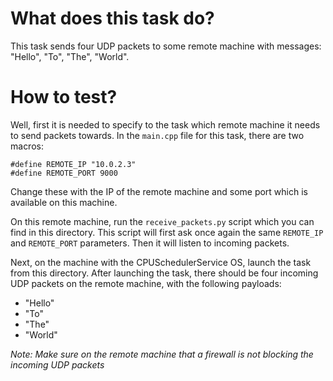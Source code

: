 # What does this task do?

This task sends four UDP packets to some remote machine with messages: "Hello", "To", "The", "World".

# How to test?

Well, first it is needed to specify to the task which remote machine it needs to send packets towards. In the `main.cpp` file for this task, there are two macros:

```
#define REMOTE_IP "10.0.2.3"
#define REMOTE_PORT 9000
```

Change these with the IP of the remote machine and some port which is available on this machine.

On this remote machine, run the `receive_packets.py` script which you can find in this directory. This script will first ask once again the same `REMOTE_IP` and `REMOTE_PORT` parameters. Then it will listen to incoming packets.

Next, on the machine with the CPUSchedulerService OS, launch the task from this directory. After launching the task, there should be four incoming UDP packets on the remote machine, with the following payloads:

- "Hello"
- "To"
- "The"
- "World"

*Note: Make sure on the remote machine that a firewall is not blocking the incoming UDP packets*